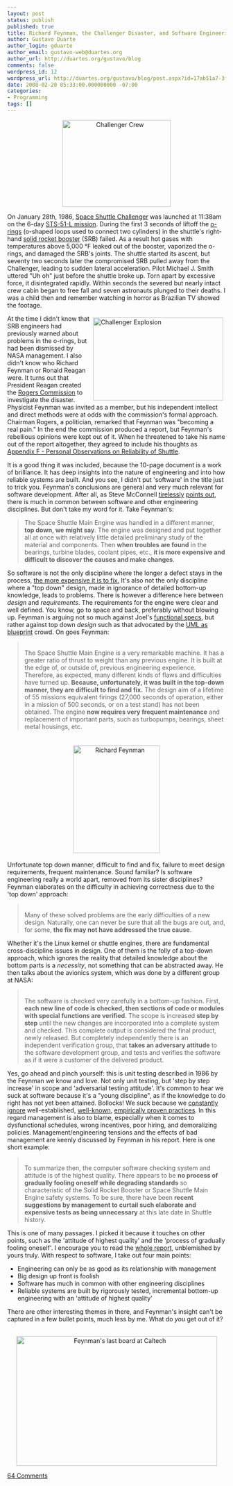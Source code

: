 ```yaml
---
layout: post
status: publish
published: true
title: Richard Feynman, the Challenger Disaster, and Software Engineering
author: Gustavo Duarte
author_login: gduarte
author_email: gustavo-web@duartes.org
author_url: http://duartes.org/gustavo/blog
comments: false
wordpress_id: 12
wordpress_url: http://duartes.org/gustavo/blog/post.aspx?id=17ab51a7-3f90-4a28-b65e-c9488b1aaac4
date: 2008-02-20 05:33:00.000000000 -07:00
categories:
- Programming
tags: []
---
```

<p align="center"><img height="200" alt="Challenger Crew" src="http://static.duartes.org/img/blogPosts/250px-ChallengerCrew.jpg" width="250" /></p>  <p>On January 28th, 1986, <a href="http://en.wikipedia.org/wiki/Space_Shuttle_Challenger">Space Shuttle Challenger</a> was launched at 11:38am on the 6-day <a href="http://en.wikipedia.org/wiki/STS-51-L">STS-51-L mission</a>. During the first 3 seconds of liftoff the <a href="http://en.wikipedia.org/wiki/O-ring">o-rings</a> (o-shaped loops used to connect two cylinders) in the shuttle's right-hand <a href="http://en.wikipedia.org/wiki/Space_Shuttle_Solid_Rocket_Booster">solid rocket booster</a> (SRB) failed. As a result hot gases with temperatures above 5,000 &#176;F leaked out of the booster, vaporized the o-rings, and damaged the SRB's joints. The shuttle started its ascent, but seventy two seconds later the compromised SRB pulled away from the Challenger, leading to sudden lateral acceleration. Pilot Michael J. Smith uttered &quot;Uh oh&quot; just before the shuttle broke up. Torn apart by excessive force, it disintegrated rapidly. Within seconds the severed but nearly intact crew cabin began to free fall and seven astronauts plunged to their deaths. I was a child then and remember watching in horror as Brazilian TV showed the footage.</p>  <p><img style="margin: 6px" height="191" alt="Challenger Explosion" src="http://static.duartes.org/img/blogPosts/ChallengerExplosion.jpg" width="300" align="right" />At the time I didn't know that SRB engineers had previously warned about problems in the o-rings, but had been dismissed by NASA management. I also didn't know who Richard Feynman or Ronald Reagan were. It turns out that President Reagan created the <a href="http://en.wikipedia.org/wiki/Rogers_Commission">Rogers Commission</a> to investigate the disaster. Physicist Feynman was invited as a member, but his independent intellect and direct methods were at odds with the commission's formal approach. Chairman Rogers, a politician, remarked that Feynman was &quot;becoming a real pain.&quot; In the end the commission produced a report, but Feynman's rebellious opinions were kept out of it. When he threatened to take his name out of the report altogether, they agreed to include his thoughts as <a href="http://www.ralentz.com/old/space/feynman-report.html">Appendix F - Personal Observations on Reliability of Shuttle</a>.</p>  <p>It is a good thing it was included, because the 10-page document is a work of brilliance. It has deep insights into the nature of engineering and into how reliable systems are built. And you see, I didn't put 'software' in the title just to trick you. Feynman's conclusions are general and very much relevant for software development. After all, as Steve McConnell <a href="http://blogs.construx.com/blogs/stevemcc/archive/2007/06/23/quot-engineering-quot-in-software.aspx">tirelessly</a> <a href="http://blogs.construx.com/blogs/stevemcc/archive/2007/06/28/software-engineering-ignorance-part-ii.aspx">points out</a>, there is much in common between software and other engineering disciplines. But don't take my word for it. Take Feynman's:</p>  <blockquote>   <p>The Space Shuttle Main Engine was handled in a different manner, <strong>top down, we might say</strong>. The engine was designed and put together all at once with relatively little detailed preliminary study of the material and components. Then <strong>when troubles are found</strong> in the bearings, turbine blades, coolant pipes, etc., <strong>it is more expensive and difficult to discover the causes and make changes</strong>. </p> </blockquote>  <p>So software is not the only discipline where the longer a defect stays in the process, <a href="http://stevemcconnell.com/ieeesoftware/eic17.htm">the more expensive it is to fix.</a> It's also not the only discipline where a &quot;top down&quot; design, made in ignorance of detailed bottom-up knowledge, leads to problems. There is however a difference here between <em>design</em> and <em>requirements</em>. The requirements for the engine were clear and well defined. You know, go to space and back, preferably without blowing up. Feynman is arguing not so much against Joel's <a href="http://www.joelonsoftware.com/articles/fog0000000036.html">functional specs</a>, but rather against top down <em>design</em> such as that advocated by the <a href="http://martinfowler.com/bliki/UmlAsBlueprint.html">UML as blueprint</a> crowd. On goes Feynman:</p>  <blockquote>   <p>     <br />The Space Shuttle Main Engine is a very remarkable machine. It has a greater ratio of thrust to weight than any previous engine. It is built at the edge of, or outside of, previous engineering experience. Therefore, as expected, many different kinds of flaws and difficulties have turned up. <strong>Because, unfortunately, it was built in the top-down manner, they are difficult to find and fix.</strong> The design aim of a lifetime of 55 missions equivalent firings (27,000 seconds of operation, either in a mission of 500 seconds, or on a test stand) has not been obtained. The engine <strong>now requires very frequent maintenance</strong> and replacement of important parts, such as turbopumps, bearings, sheet metal housings, etc.       <br /></p> </blockquote>  <p align="center">   <br /><img style="margin: 4px" height="248" alt="Richard Feynman" hspace="hspace" src="http://static.duartes.org/img/blogPosts/feynman.jpg" width="200" vspace="vspace" /></p>  <p>Unfortunate top down manner, difficult to find and fix, failure to meet design requirements, frequent maintenance. Sound familiar? Is software engineering really a world apart, removed from its sister disciplines? Feynman elaborates on the difficulty in achieving correctness due to the 'top down' approach:</p>  <blockquote>   <p>     <br />Many of these solved problems are the early difficulties of a new design. Naturally, one can never be sure that all the bugs are out, and, for some, <strong>the fix may not have addressed the true cause</strong>.      <br /></p> </blockquote>  <p>Whether it's the Linux kernel or shuttle engines, there are fundamental cross-discipline issues in design. One of them is the folly of a top-down approach, which ignores the reality that detailed knowledge about the bottom parts is a <em>necessity</em>, not something that can be abstracted away. He then talks about the avionics system, which was done by a different group at NASA:</p>  <blockquote>   <p>     <br />The software is checked very carefully in a bottom-up fashion. First, <strong>each new line of code is checked, then sections of code or modules with special functions are verified</strong>. The scope is increased <strong>step by step</strong> until the new changes are incorporated into a complete system and checked. This complete output is considered the final product, newly released. But completely independently there is an independent verification group, that <strong>takes an adversary attitude</strong> to the software development group, and tests and verifies the software as if it were a customer of the delivered product.       <br /></p> </blockquote>  <p>Yes, go ahead and pinch yourself: this is unit testing described in 1986 by the Feynman we know and love. Not only unit testing, but 'step by step increase' in scope and 'adversarial testing attitude'. It's common to hear we suck at software because it's a &quot;young discipline&quot;, as if the knowledge to do right has not yet been attained. Bollocks! We suck because we <a href="http://www.stevemcconnell.com/cc.htm">constantly</a> <a href="http://www.stevemcconnell.com/psd.htm">ignore</a> well-established, <a href="http://www.joelonsoftware.com/articles/fog0000000043.html">well-known</a>, <a href="http://www.stevemcconnell.com/rd.htm">empirically proven practices</a>. In this regard management is also to blame, especially when it comes to dysfunctional schedules, wrong incentives, poor hiring, and demoralizing policies. Management/engineering tensions and the effects of bad management are keenly discussed by Feynman in his report. Here is one short example:</p>  <blockquote>   <p>     <br />To summarize then, the computer software checking system and attitude is of the highest quality. There appears to be <strong>no process of gradually fooling oneself while degrading standards</strong> so characteristic of the Solid Rocket Booster or Space Shuttle Main Engine safety systems. To be sure, there have been <strong>recent suggestions by management to curtail such elaborate and expensive tests as being unnecessary</strong> at this late date in Shuttle history.       <br /></p> </blockquote>  <p>This is one of many passages. I picked it because it touches on other points, such as the 'attitude of highest quality' and the 'process of gradually fooling oneself'. I encourage you to read the <a href="http://www.ralentz.com/old/space/feynman-report.html">whole report</a>, unblemished by yours truly. With respect to software, I take out four main points:</p>  <ul>   <li>Engineering can only be as good as its relationship with management </li>    <li>Big design up front is foolish </li>    <li>Software has much in common with other engineering disciplines </li>    <li>Reliable systems are built by rigorously tested, incremental bottom-up engineering with an 'attitude of highest quality' </li> </ul>  <p>There are other interesting themes in there, and Feynman's insight can't be captured in a few bullet points, much less by me. What do <em>you</em> get out of it?</p>  <p align="center">   <br /><img height="299" alt="Feynman&#39;s last board at Caltech" src="http://static.duartes.org/img/blogPosts/feynmanLastBoard.gif" width="463" /></p>

[64 Comments](/comments/feynman-engineering.html)
